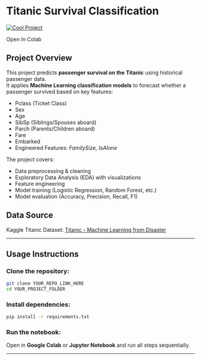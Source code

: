 
# Titanic Survival Classification
[![Cool Project](https://img.shields.io/badge/Cool-Project-blueviolet?style=for-the-badge&logo=python)](https://github.com/YOUR_GITHUB_LINK)

Open In Colab


## Project Overview
This project predicts **passenger survival on the Titanic** using historical passenger data.  
It applies **Machine Learning classification models** to forecast whether a passenger survived based on key features:

- Pclass (Ticket Class)  
- Sex  
- Age  
- SibSp (Siblings/Spouses aboard)  
- Parch (Parents/Children aboard)  
- Fare  
- Embarked  
- Engineered Features: *FamilySize, IsAlone*

The project covers:

- Data preprocessing & cleaning  
- Exploratory Data Analysis (EDA) with visualizations  
- Feature engineering  
- Model training (Logistic Regression, Random Forest, etc.)  
- Model evaluation (Accuracy, Precision, Recall, F1)  
  

## Data Source
Kaggle Titanic Dataset: [Titanic - Machine Learning from Disaster](https://www.kaggle.com/c/titanic/data)

---

## Usage Instructions

### Clone the repository:
```bash
git clone YOUR_REPO_LINK_HERE
cd YOUR_PROJECT_FOLDER
````

### Install dependencies:

```bash
pip install -r requirements.txt
```

### Run the notebook:

Open in **Google Colab** or **Jupyter Notebook** and run all steps sequentially.

---


